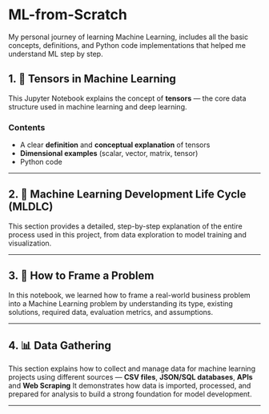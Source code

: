 # ML-from-Scratch
My personal journey of learning Machine Learning, includes all the basic concepts, definitions, and Python code implementations that helped me understand ML step by step.

## 1. 🧠 Tensors in Machine Learning
This Jupyter Notebook explains the concept of **tensors** — the core data structure used in machine learning and deep learning.

### Contents
- A clear **definition** and **conceptual explanation** of tensors  
- **Dimensional examples** (scalar, vector, matrix, tensor)  
- Python code
---

## 2. 🤖 Machine Learning Development Life Cycle (MLDLC)
This section provides a detailed, step-by-step explanation of the entire process used in this project, from data exploration to model training and visualization.

---

## 3. 🧩 How to Frame a Problem
In this notebook, we learned how to frame a real-world business problem into a Machine Learning problem by understanding its type, existing solutions, required data, evaluation metrics, and assumptions.

---

## 4. 📊 Data Gathering

This section explains how to collect and manage data for machine learning projects using different sources — **CSV files**, **JSON/SQL databases**, **APIs** and **Web Scraping**
It demonstrates how data is imported, processed, and prepared for analysis to build a strong foundation for model development.

---

